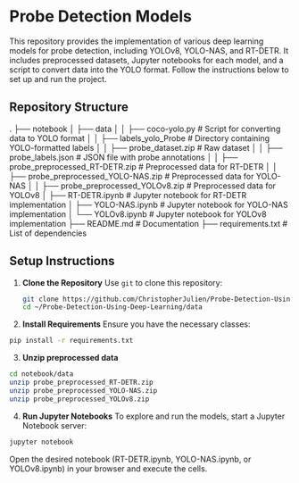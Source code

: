 # Probe Detection Models

This repository provides the implementation of various deep learning models for probe detection, including YOLOv8, YOLO-NAS, and RT-DETR. It includes preprocessed datasets, Jupyter notebooks for each model, and a script to convert data into the YOLO format. Follow the instructions below to set up and run the project.

## Repository Structure

. ├── notebook │ ├── data │ │ ├── coco-yolo.py # Script for converting data to YOLO format │ │ ├── labels_yolo_Probe # Directory containing YOLO-formatted labels │ │ ├── probe_dataset.zip # Raw dataset │ │ ├── probe_labels.json # JSON file with probe annotations │ │ ├── probe_preprocessed_RT-DETR.zip # Preprocessed data for RT-DETR │ │ ├── probe_preprocessed_YOLO-NAS.zip # Preprocessed data for YOLO-NAS │ │ ├── probe_preprocessed_YOLOv8.zip # Preprocessed data for YOLOv8 │ ├── RT-DETR.ipynb # Jupyter notebook for RT-DETR implementation │ ├── YOLO-NAS.ipynb # Jupyter notebook for YOLO-NAS implementation │ └── YOLOv8.ipynb # Jupyter notebook for YOLOv8 implementation ├── README.md # Documentation ├── requirements.txt # List of dependencies


## Setup Instructions

1. **Clone the Repository**
   Use `git` to clone this repository:
   ```bash
   git clone https://github.com/ChristopherJulien/Probe-Detection-Using-Deep-Learning.git
   cd ~/Probe-Detection-Using-Deep-Learning/data

2. **Install Requirements**
 Ensure you have the necessary classes:
 ```bash
 pip install -r requirements.txt

```

 3. **Unzip preprocessed data**
  ```bash
  cd notebook/data
unzip probe_preprocessed_RT-DETR.zip
unzip probe_preprocessed_YOLO-NAS.zip
unzip probe_preprocessed_YOLOv8.zip
```
 
 4. **Run Jupyter Notebooks** To explore and run the models, start a Jupyter Notebook server:
   ```bash
   jupyter notebook


```
Open the desired notebook (RT-DETR.ipynb, YOLO-NAS.ipynb, or YOLOv8.ipynb) in your browser and execute the cells.